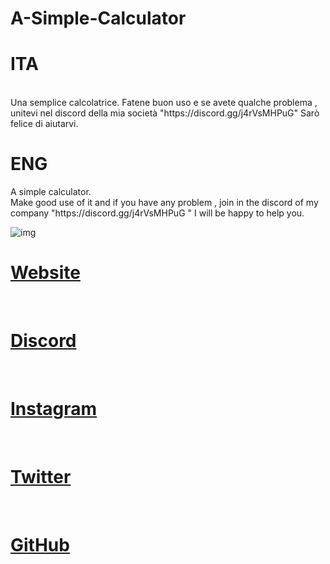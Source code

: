 # A-Simple-Calculator
<h1>ITA</h1> <br> Una semplice calcolatrice. Fatene buon uso e se avete qualche problema , unitevi nel discord della mia società "https://discord.gg/j4rVsMHPuG" Sarò felice di aiutarvi. <h1>ENG</h1> A simple calculator. <br>  Make good use of it and if you have any problem , join in the discord of my company "https://discord.gg/j4rVsMHPuG " I will be happy to help you.

![img](https://i.imgur.com/Lfr9B8j.png)


[<h1>Website</h1>](https://www.devolutions.it/) <br>

[<h1>Discord</h1>](https://discord.gg/j4rVsMHPuG) <br>

[<h1>Instagram</h1>](https://www.instagram.com/devolutions_ita/) <br>

[<h1>Twitter</h1>](https://twitter.com/DeVolutions_ita) <br>

[<h1>GitHub</h1>](https://github.com/DeVolutions-ita) 


